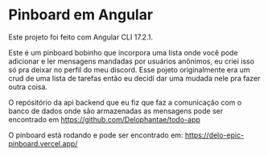# Pinboard em Angular

Este projeto foi feito com Angular CLI 17.2.1. 

Este é um pinboard bobinho que incorpora uma lista onde você pode adicionar e ler mensagens mandadas por usuários anônimos, eu criei isso só pra deixar no perfil do meu discord. Esse pojeto originalmente era um crud de uma lista de tarefas então eu decidi dar uma mudada nele pra fazer outra coisa. 

O repósitório da api backend que eu fiz que faz a comunicação com o banco de dados onde são armazenadas as mensagens pode ser encontrado em https://github.com/Delophantae/todo-app 

O pinboard está rodando e pode ser encontrado em: https://delo-epic-pinboard.vercel.app/
